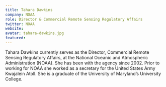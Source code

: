 ```yaml
---
title: Tahara Dawkins
company: NOAA
role: Director & Commercial Remote Sensing Regulatory Affairs
twitter: NOAA
website: 
avatar: tahara-dawkins.jpg
featured:
---
```

Tahara Dawkins currently serves as the Director, Commercial Remote Sensing Regulatory Affairs, at the National Oceanic and Atmospheric Administration (NOAA). She has been with the agency since 2002. Prior to working for NOAA she worked as a secretary for the United States Army Kwajalein Atoll. She is a graduate of the University of Maryland’s University College.